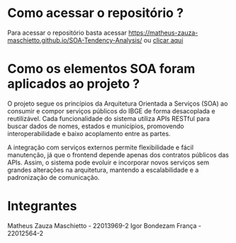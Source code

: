 # Como acessar o repositório ?
Para acessar o repositório basta acessar https://matheus-zauza-maschietto.github.io/SOA-Tendency-Analysis/ ou [clicar aqui](https://matheus-zauza-maschietto.github.io/SOA-Tendency-Analysis/)

# Como os elementos SOA foram aplicados ao projeto ?
O projeto segue os princípios da Arquitetura Orientada a Serviços (SOA) ao consumir e compor serviços públicos do IBGE de forma desacoplada e reutilizável. Cada funcionalidade do sistema utiliza APIs RESTful para buscar dados de nomes, estados e municípios, promovendo interoperabilidade e baixo acoplamento entre as partes.

A integração com serviços externos permite flexibilidade e fácil manutenção, já que o frontend depende apenas dos contratos públicos das APIs. Assim, o sistema pode evoluir e incorporar novos serviços sem grandes alterações na arquitetura, mantendo a escalabilidade e a padronização de comunicação.

# Integrantes
Matheus Zauza Maschietto - 22013969-2
Igor Bondezam França - 22012564-2
